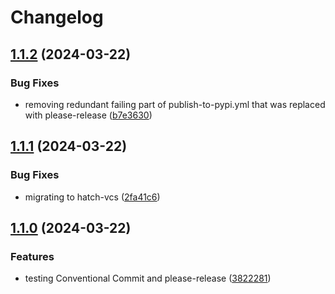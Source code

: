 # Changelog

## [1.1.2](https://github.com/CoreySpohn/lod_unit/compare/v1.1.1...v1.1.2) (2024-03-22)


### Bug Fixes

* removing redundant failing part of publish-to-pypi.yml that was replaced with please-release ([b7e3630](https://github.com/CoreySpohn/lod_unit/commit/b7e36304f99271515cafd76533525b366855d2cb))

## [1.1.1](https://github.com/CoreySpohn/lod_unit/compare/v1.1.0...v1.1.1) (2024-03-22)


### Bug Fixes

* migrating to hatch-vcs ([2fa41c6](https://github.com/CoreySpohn/lod_unit/commit/2fa41c6dab133e676806e56b8d7310c2fce9fe29))

## [1.1.0](https://github.com/CoreySpohn/lod_unit/compare/v1.0.4...v1.1.0) (2024-03-22)


### Features

* testing Conventional Commit and please-release ([3822281](https://github.com/CoreySpohn/lod_unit/commit/38222814138e11214c617b743951131761b23bdd))
